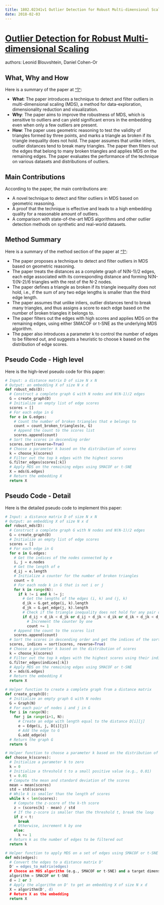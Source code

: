 ```yaml
---
title: 1802.02341v1 Outlier Detection for Robust Multi-dimensional Scaling
date: 2018-02-03
---
```


# [Outlier Detection for Robust Multi-dimensional Scaling](http://arxiv.org/abs/1802.02341v1)

authors: Leonid Blouvshtein, Daniel Cohen-Or


## What, Why and How

[1]: https://arxiv.org/abs/1802.02341v1 "Outlier Detection for Robust Multi-dimensional Scaling"
[2]: https://arxiv.org/pdf/1802.02341 "1 Outlier Detection for Robust Multi-dimensional Scaling - arXiv.org"
[3]: http://export.arxiv.org/abs/2107.02341v1 "[2107.02341v1] Feature Fusion Vision Transformer Fine-Grained Visual ..."

Here is a summary of the paper at [^1^][1]:

- **What**: The paper introduces a technique to detect and filter outliers in multi-dimensional scaling (MDS), a method for data-exploration, dimensionality reduction and visualization.
- **Why**: The paper aims to improve the robustness of MDS, which is sensitive to outliers and can yield significant errors in the embedding even when only a few outliers are present.
- **How**: The paper uses geometric reasoning to test the validity of triangles formed by three points, and marks a triangle as broken if its triangle inequality does not hold. The paper assumes that unlike inliers, outlier distances tend to break many triangles. The paper then filters out the edges that belong to many broken triangles and applies MDS on the remaining edges. The paper evaluates the performance of the technique on various datasets and distributions of outliers.

## Main Contributions

According to the paper, the main contributions are:

- A novel technique to detect and filter outliers in MDS based on geometric reasoning.
- A proof that the technique is effective and leads to a high embedding quality for a reasonable amount of outliers.
- A comparison with state-of-the-art MDS algorithms and other outlier detection methods on synthetic and real-world datasets.

## Method Summary

[1]: https://arxiv.org/abs/1802.02341v1 "Outlier Detection for Robust Multi-dimensional Scaling"
[2]: https://arxiv.org/pdf/1802.02341 "1 Outlier Detection for Robust Multi-dimensional Scaling - arXiv.org"
[3]: http://export.arxiv.org/abs/2107.02341v1 "[2107.02341v1] Feature Fusion Vision Transformer Fine-Grained Visual ..."

Here is a summary of the method section of the paper at [^1^][1]:

- The paper proposes a technique to detect and filter outliers in MDS based on geometric reasoning.
- The paper treats the distances as a complete graph of N(N-1)/2 edges, each edge associated with its corresponding distance and forming N(N-1)(N-2)/6 triangles with the rest of the N-2 nodes.
- The paper defines a triangle as broken if its triangle inequality does not hold, i.e., if the sum of any two edge lengths is smaller than the third edge length.
- The paper assumes that unlike inliers, outlier distances tend to break many triangles, and thus assigns a score to each edge based on the number of broken triangles it belongs to.
- The paper filters out the edges with high scores and applies MDS on the remaining edges, using either SMACOF or t-SNE as the underlying MDS algorithm.
- The paper also introduces a parameter k to control the number of edges to be filtered out, and suggests a heuristic to choose k based on the distribution of edge scores.

## Pseudo Code - High level

Here is the high-level pseudo code for this paper:

```python
# Input: a distance matrix D of size N x N
# Output: an embedding X of size N x d
def robust_mds(D):
  # Construct a complete graph G with N nodes and N(N-1)/2 edges
  G = create_graph(D)
  # Initialize an empty list of edge scores
  scores = []
  # For each edge in G
  for e in G.edges:
    # Count the number of broken triangles that e belongs to
    count = count_broken_triangles(e, G)
    # Append the count to the scores list
    scores.append(count)
  # Sort the scores in descending order
  scores.sort(reverse=True)
  # Choose a parameter k based on the distribution of scores
  k = choose_k(scores)
  # Filter out the top k edges with the highest scores
  G.filter_edges(scores[:k])
  # Apply MDS on the remaining edges using SMACOF or t-SNE
  X = mds(G.edges)
  # Return the embedding X
  return X
```

## Pseudo Code - Detail

Here is the detailed pseudo code to implement this paper:

```python
# Input: a distance matrix D of size N x N
# Output: an embedding X of size N x d
def robust_mds(D):
  # Construct a complete graph G with N nodes and N(N-1)/2 edges
  G = create_graph(D)
  # Initialize an empty list of edge scores
  scores = []
  # For each edge in G
  for e in G.edges:
    # Get the indices of the nodes connected by e
    i, j = e.nodes
    # Get the length of e
    d_ij = e.length
    # Initialize a counter for the number of broken triangles
    count = 0
    # For each node k in G that is not i or j
    for k in range(N):
      if k != i and k != j:
        # Get the lengths of the edges (i, k) and (j, k)
        d_ik = G.get_edge(i, k).length
        d_jk = G.get_edge(j, k).length
        # Check if the triangle inequality does not hold for any pair of edges
        if d_ij + d_ik < d_jk or d_ij + d_jk < d_ik or d_ik + d_jk < d_ij:
          # Increment the counter by one
          count += 1
    # Append the count to the scores list
    scores.append(count)
  # Sort the scores in descending order and get the indices of the sorted order
  scores, indices = sort(scores, reverse=True)
  # Choose a parameter k based on the distribution of scores
  k = choose_k(scores)
  # Filter out the top k edges with the highest scores using their indices
  G.filter_edges(indices[:k])
  # Apply MDS on the remaining edges using SMACOF or t-SNE
  X = mds(G.edges)
  # Return the embedding X
  return X

# Helper function to create a complete graph from a distance matrix
def create_graph(D):
  # Initialize an empty graph G with N nodes
  G = Graph(N)
  # For each pair of nodes i and j in G
  for i in range(N):
    for j in range(i+1, N):
      # Create an edge with length equal to the distance D[i][j]
      e = Edge(i, j, D[i][j])
      # Add the edge to G
      G.add_edge(e)
  # Return the graph G
  return G

# Helper function to choose a parameter k based on the distribution of scores
def choose_k(scores):
  # Initialize a parameter k to zero
  k = 0
  # Initialize a threshold t to a small positive value (e.g., 0.01)
  t = 0.01
  # Compute the mean and standard deviation of the scores
  mean = mean(scores)
  std = std(scores)
  # While k is smaller than the length of scores
  while k < len(scores):
    # Compute the z-score of the k-th score
    z = (scores[k] - mean) / std
    # If the z-score is smaller than the threshold t, break the loop
    if z < t:
      break
    # Otherwise, increment k by one
    else:
      k += 1
  # Return k as the number of edges to be filtered out
  return k

# Helper function to apply MDS on a set of edges using SMACOF or t-SNE
def mds(edges):
  # Convert the edges to a distance matrix D'
  D' = edges_to_matrix(edges)
  # Choose an MDS algorithm (e.g., SMACOF or t-SNE) and a target dimension d (e.g., 2 or 3)
  algorithm = SMACOF or t-SNE 
  d = 2 or 3 
  # Apply the algorithm on D' to get an embedding X of size N x d 
  X = algorithm(D', d)
  # Return X as the embedding 
  return X 
```